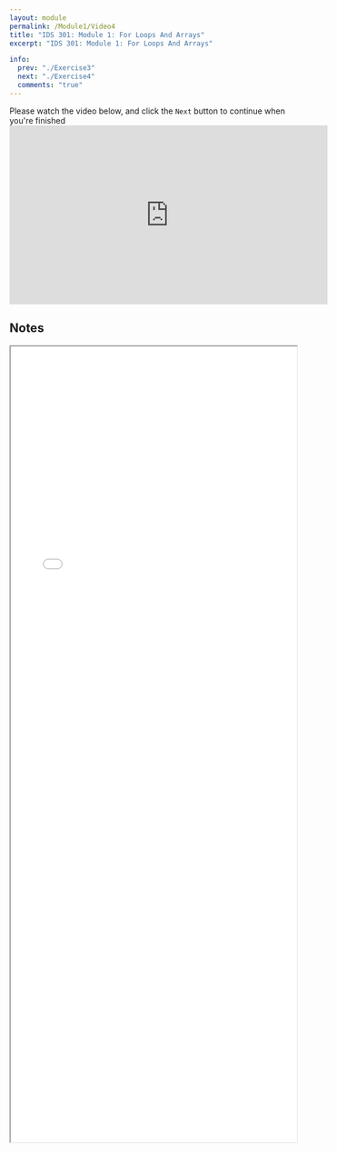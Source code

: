 ```yaml
---
layout: module
permalink: /Module1/Video4
title: "IDS 301: Module 1: For Loops And Arrays"
excerpt: "IDS 301: Module 1: For Loops And Arrays"

info:
  prev: "./Exercise3"
  next: "./Exercise4"
  comments: "true"
---
```


<p>
Please watch the video below, and click the <code>Next</code> button to continue when you're finished

<iframe width="560" height="315" src="https://www.youtube.com/embed/vU6mGbfRxAY" title="YouTube video player" frameborder="0" allow="accelerometer; autoplay; clipboard-write; encrypted-media; gyroscope; picture-in-picture; web-share" allowfullscreen></iframe>

<h2>Notes</h2>

<iframe src="../images/Module1/Loops_Arrays.html" width="100%" height=1400></iframe>